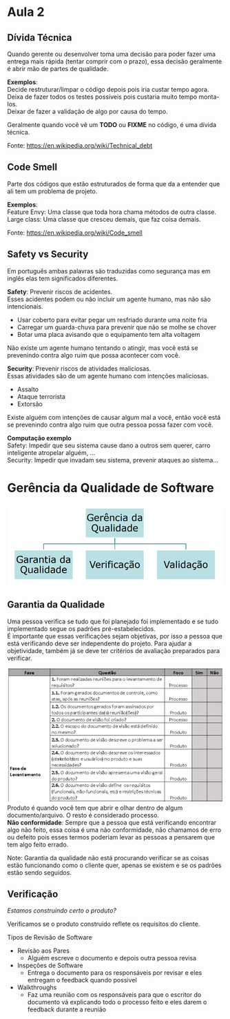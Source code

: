 # Aula 2

## Dívida Técnica
Quando gerente ou desenvolver toma uma decisão para poder fazer uma entrega mais rápida (tentar comprir com o prazo), essa decisão geralmente é abrir mão de partes de qualidade.  

**Exemplos**:  
Decide restruturar/limpar o código depois pois iria custar tempo agora.  
Deixa de fazer todos os testes possíveis pois custaria muito tempo monta-los.  
Deixar de fazer a validação de algo por causa do tempo.  

Geralmente quando você vê um **TODO** ou **FIXME** no código, é uma dívida técnica.  

Fonte: https://en.wikipedia.org/wiki/Technical_debt

## Code Smell
Parte dos códigos que estão estruturados de forma que da a entender que ali tem um problema de projeto.  

**Exemplos**:  
Feature Envy: Uma classe que toda hora chama métodos de outra classe.  
Large class: Uma classe que cresceu demais, que faz coisa demais.  

Fonte: https://en.wikipedia.org/wiki/Code_smell

## Safety vs Security
Em português ambas palavras são traduzidas como segurança mas em inglês elas tem significados diferentes.  

**Safety**: Prevenir riscos de acidentes.  
Esses acidentes podem ou não incluir um agente humano, mas não são intencionais.  
- Usar coberto para evitar pegar um resfriado durante uma noite fria  
- Carregar um guarda-chuva para prevenir que não se molhe se chover  
- Botar uma placa avisando que o equipamento tem alta voltagem  

Não existe um agente humano tentando o atingir, mas você está se prevenindo contra algo ruim que possa acontecer com você.  


**Security**: Prevenir riscos de atividades maliciosas.   
Essas atividades são de um agente humano com intenções maliciosas.  
- Assalto  
- Ataque terrorista  
- Extorsão  

Existe alguém com intenções de causar algum mal a você, então você está se prevenindo contra algo ruim que outra pessoa possa fazer com você.  

**Computação exemplo**  
Safety: Impedir que seu sistema cause dano a outros sem querer, carro inteligente atropelar alguém, ...    
Security: Impedir que invadam seu sistema, prevenir ataques ao sistema...

# Gerência da Qualidade de Software
![Gerência da Qualidade](/Aula-02/gerencia.png)  

## Garantia da Qualidade
Uma pessoa verifica se tudo que foi planejado foi implementado e se tudo implementado segue os padrões pré-estabelecidos.  
É importante que essas verificações sejam objetivas, por isso a pessoa que está verificando deve ser independente do projeto. Para ajudar a objetividade, também já se deve ter critérios de avaliação preparados para verificar.  

![Checklist](/Aula-02/checklist.png)  
Produto é quando você tem que abrir e olhar dentro de algum documento/arquivo.
O resto é considerado processo.  
**Não conformidade**: Sempre que a pessoa que está verificando encontrar algo não feito, essa coisa é uma não conformidade, não chamamos de erro ou defeito pois esses termos poderiam levar as pessoas a pensarem que tem algo feito errado.  

Note: Garantia da qualidade não está procurando verificar se as coisas estão funcionando como o cliente quer, apenas se existem e se os padrões estão sendo seguidos.  


## Verificação
_Estamos construindo certo o produto?_

Verificamos se o produto construido reflete os requisitos do cliente.  

Tipos de Revisão de Software
* Revisão aos Pares
  * Alguém escreve o documento e depois outra pessoa revisa
* Inspeções de Software
  * Entrega o documento para os responsáveis por revisar e eles entregam o feedback quando possivel
* Walkthroughs
  * Faz uma reunião com os responsáveis para que o escritor do documento vá explicando todo o processo feito e eles darem o feedback durante a reunião
